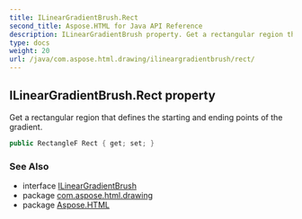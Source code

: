 ```yaml
---
title: ILinearGradientBrush.Rect
second_title: Aspose.HTML for Java API Reference
description: ILinearGradientBrush property. Get a rectangular region that defines the starting and ending points of the gradient
type: docs
weight: 20
url: /java/com.aspose.html.drawing/ilineargradientbrush/rect/
---
```

## ILinearGradientBrush.Rect property

Get a rectangular region that defines the starting and ending points of the gradient.

```java
public RectangleF Rect { get; set; }
```

### See Also

* interface [ILinearGradientBrush](../)
* package [com.aspose.html.drawing](../../../com.aspose.html.drawing/)
* package [Aspose.HTML](../../../)
